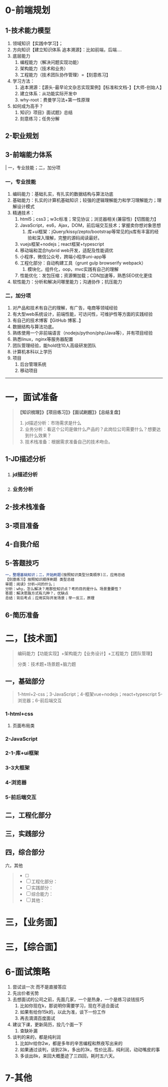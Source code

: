 # 0-前端规划

## 1-技术能力模型

1. 领域知识【实践中学习】；
2. 方向知识【建立知识体系 追本溯源】：比如前端，后端....
3. 底层能力
   1. 编程能力（解决问题实现功能）
   2. 架构能力（技术和业务）
   3. 工程能力（技术团队协作管理）=【刻意练习】
4. 学习方法：
   1. 追本溯源：【源头-最早论文杂志实现案例】【标准和文档-】【大师-创始人】          
   2. 建立体系：从功能实际开发中
   3. why-root：费曼学习法+第一性原理
5. 如何成为高手？
   1. 知识》项目》面试题》总结
   2. 刻意练习；任务分解	

## 2-职业规划

## 3-前端能力体系

| 一，专业技能；二，加分项

### 一，专业技能

1. 编码能力：基础扎实，有扎实的数据结构与算法功底
2. 基础能力：扎实的计算机基础知识；较强的逻辑理解能力和学习理解能力；理解设计模式
3. 精通技术：
   1. html5；css3；w3c标准；常见协议；浏览器相关(兼容性)【切图能力】
   2. JavaScript，es6，Ajax，DOM，前后端交互技术；掌握卖你想对象思想
      1. 库+ui框架：jQuery/kissy/zepto/bootstrap等常见的js库有丰富的经验和深入理解，完整的源码阅读最好。
   3. vuejs框架+nodejs；react框架+typescript
   4. 移动端和混合hybrid web开发，适配及性能调优
   5. 小程序，微信公众号，跨端小程序uni-app等
   6. 工程化部分：自动构建工具（grunt gulp browserify webpack）
      1. 模块化，组件化，oop，mvc实践有自己的理解
   7. 性能优化：发包压缩；资源懒加载；CDN加速等，熟悉SEO优化更佳
4. 软性能力：分析和解决问哪里能力；沟通协作；抗压能力

### 二，加分项

1. 对产品和技术有自己的理解，有广告，电商等领域经验
2. 有大型web系统设计，前端性能，可访问性，可维护性等方面的实践经验
3. 有自己的技术博客【GitHub 博客..】
4. 数据结构与算法功底。
5. 熟练使用一个非前端语言（nodejs/python/php/Java等），并有项目经验
6. 熟悉linux，nginx等服务器配置
7. 团队管理经验，能hold住10人高级研发团队
8. 计算机本科以上学历
9. 项目
   1. 后台管理系统
   2. 移动项目







------

# 一，面试准备

> **【知识梳理】》【项目练习】》【面试刷题】》【总结复盘】**
>
> 1. jd描述分析：市场需求是什么
> 2. 业务分析：看这个公司是做什么产品的？此岗位公司需要什么？想要达到什么效果？
> 3. 技术栈准备：根据需求准备自己的技术吻合。

## 1-JD描述分析

1. ### jd描述分析

2. ### 业务分析

## 2-技术栈准备



## 3-项目准备

## 4-自我介绍

## 5-答题技巧

```JavaScript
一，整理基础知识；二，开始刷题(按照知识类型分类顺序)三，应用总结
【刻意练习】按照知识顺序刷题 类型总结
审题：阅读》分析=问的什么；
分析：why，怎么解决？用那些知识点？考的目的是什么 场景重要性？
答题：解决思路方式有几种？，优缺点
总结：背后考点；应用实际开发场景；举一反三，原理


```

## 6-简历准备

# 二，【技术面】

> 编码能力【功能实现】+架构能力【业务设计】+工程能力【团队管理】
>
> 分类：技术题+场景题+脑力题

## 一，基础部分

>  1-html+2-css；3-JavaScript；4-框架vue+nodejs；react+typescript  5-浏览器；6-前后端交互

### 1-html+css

1. 页面布局类

### 2-JavaScript

### 2-1-库+ui框架

### 3-3大框架 

### 4-浏览器

### 5-前后端交互

## 二，工程化部分

## 三，实践部分

## 四，综合部分

六，其他

> - [ ] 
> - [ ] 工程化部分：
> - [ ] 实践部分：
> - [ ] 综合能力：
> - [ ] 其他：

# 三，【业务面】

# 三，【综合面】

# 6-面试策略

1. 尝试谈一次 而不是直接答应
2. 先出价者劣势
3. 去想面试的公司之前，先面几家，一个是热身，一个是练习谈钱技巧
   1. 比如你现在k，那说明你需要学习，现在不适合面试
   2. 如果有给你15k的，以此为准，谈下一份工作
   3. 再去滴滴百度面试
4. 建议下课，更新简历，投几个面一下
   1. 查缺补漏
5. 谈判的来的，都是纯利润
   1. 比如hr给你2w，都是多年的辛苦编程和熬夜写出来的
   2. 如果通过谈判，谈到23k，多出的3k，性价比高，纯利润，动动嘴皮的事
   3. 多谈出8k，来回大概墨迹了三四回，耗时五六天。

# 7-其他

